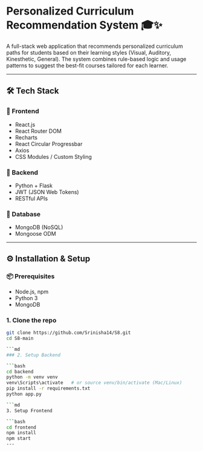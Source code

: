 # Personalized Curriculum Recommendation System 🎓✨

A full-stack web application that recommends personalized curriculum paths for students based on their learning styles (Visual, Auditory, Kinesthetic, General). The system combines rule-based logic and usage patterns to suggest the best-fit courses tailored for each learner.

---

## 🛠️ Tech Stack

### 🔹 Frontend
- React.js
- React Router DOM
- Recharts
- React Circular Progressbar
- Axios
- CSS Modules / Custom Styling

### 🔹 Backend
- Python + Flask
- JWT (JSON Web Tokens)
- RESTful APIs

### 🔹 Database
- MongoDB (NoSQL)
- Mongoose ODM

---

## ⚙️ Installation & Setup

### 📦 Prerequisites
- Node.js, npm
- Python 3
- MongoDB


### 1. Clone the repo

```bash
git clone https://github.com/Srinisha14/S8.git
cd S8-main

```md 
### 2. Setup Backend

```bash
cd backend
python -m venv venv
venv\Scripts\activate   # or source venv/bin/activate (Mac/Linux)
pip install -r requirements.txt
python app.py

```md
3. Setup Frontend

```bash
cd frontend
npm install
npm start
---



